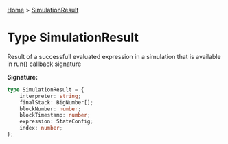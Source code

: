 [Home](../index.md) &gt; [SimulationResult](./simulationresult.md)

# Type SimulationResult

Result of a successfull evaluated expression in a simulation that is available in run() callback signature

<b>Signature:</b>

```typescript
type SimulationResult = {
    interpreter: string;
    finalStack: BigNumber[];
    blockNumber: number;
    blockTimestamp: number;
    expression: StateConfig;
    index: number;
};
```
